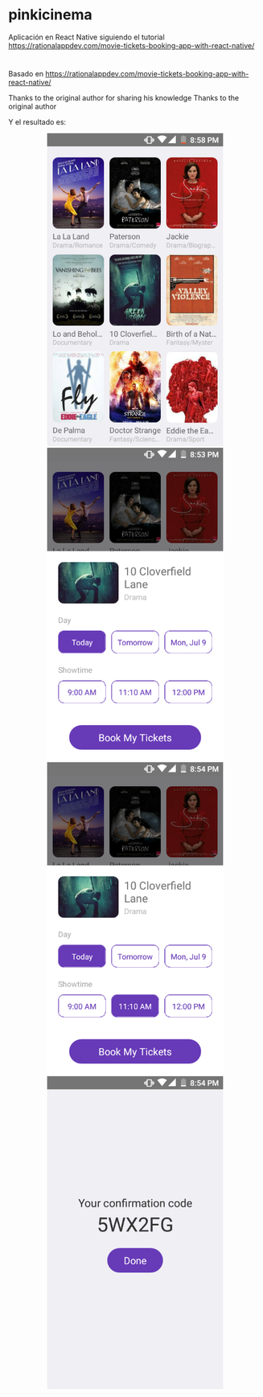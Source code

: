 # pinkicinema
Aplicación en React Native siguiendo el tutorial https://rationalappdev.com/movie-tickets-booking-app-with-react-native/
#
Basado en https://rationalappdev.com/movie-tickets-booking-app-with-react-native/

Thanks to the original author for sharing his knowledge
Thanks to the original author


Y el resultado es:

<p align="center">
  <img src="https://github.com/Duverney/pinkicinema/blob/master/1.png" width="350" title="Movie view">
  <img src="https://github.com/Duverney/pinkicinema/blob/master/2.png" width="350" title="Movie - MoviePopup view">
  <img src="https://github.com/Duverney/pinkicinema/blob/master/3.png" width="350" title="Movie - MoviePopup view">
  <img src="https://github.com/Duverney/pinkicinema/blob/master/4.png" width="350" title="Confirmation view">
</p>
